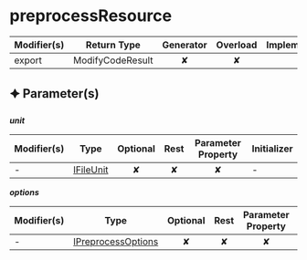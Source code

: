 # preprocessResource

| Modifier(s)                            | Return Type                    | Generator                        | Overload                         | Implementation                        |
|----------------------------------------|--------------------------------|:--------------------------------:|:--------------------------------:|:-------------------------------------:|
| export | ModifyCodeResult | ✘ | ✘  | ✔ |

## &#128966; Parameter(s)

_**unit**_

| Modifier(s)                              | Type                        | Optional                           | Rest                          | Parameter Property                          | Initializer                       |
|------------------------------------------|-----------------------------|:----------------------------------:|:-----------------------------:|:-------------------------------------------:|-----------------------------------|
| - | [IFileUnit](https://hamedfathi.gitbook.io/aurelia-2-doc-api/plugin-conventions/interface/options/ifileunit) | ✘  | ✘ | ✘ | - |

_**options**_

| Modifier(s)                              | Type                        | Optional                           | Rest                          | Parameter Property                          | Initializer                       |
|------------------------------------------|-----------------------------|:----------------------------------:|:-----------------------------:|:-------------------------------------------:|-----------------------------------|
| - | [IPreprocessOptions](https://hamedfathi.gitbook.io/aurelia-2-doc-api/plugin-conventions/interface/options/ipreprocessoptions) | ✘  | ✘ | ✘ | - |